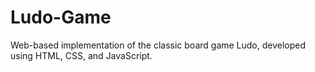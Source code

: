 # Ludo-Game
Web-based implementation of the classic board game Ludo, developed using HTML, CSS, and JavaScript.

